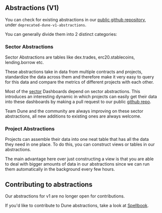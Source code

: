 ## Abstractions (V1)

You can check for existing abstractions in our [public github repository](https://github.com/duneanalytics/spellbook), under `deprecated-dune-v1-abstractions`.

You can generally divide them into 2 distinct categories:

### Sector Abstractions

Sector Abstractions are tables like dex.trades, erc20.stablecoins, lending.borrow etc.

These abstractions take in data from multiple contracts and projects, standardize the data across them and therefore make it very easy to query for this data and compare the metrics of different projects with each other.

Most of the [sector](/docs/features/usecases/sector-dashboards.md) Dashboards depend on sector abstractions. This introduces an interesting dynamic in which projects can easily get their data into these dashboards by making a pull request to our public [github repo](https://github.com/duneanalytics/spellbook).

Team Dune and the community are always improving on these sector abstractions, all new additions to existing ones are always welcome.

### Project Abstractions

Projects can assemble their data into one neat table that has all the data they need in one place. To do this, you can construct views or tables in our abstractions.

The main advantage here over just constructing a view is that you are able to deal with bigger amounts of data in our abstractions since we can run them automatically in the background every few hours.

## Contributing to abstractions

Our abstractions for v1 are no longer open for contributions.

If you'd like to contribute to Dune abstractions, take a look at [Spellbook](/docs/spellbook).